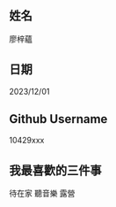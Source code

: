 姓名
----
廖梓蘊

日期
----
2023/12/01

Github Username
---------------
10429xxx

我最喜歡的三件事
---------------
待在家 聽音樂 露營

